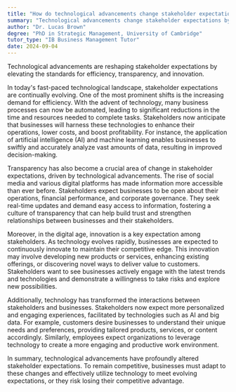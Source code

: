 ```yaml
---
title: "How do technological advancements change stakeholder expectations?"
summary: "Technological advancements change stakeholder expectations by raising the bar for efficiency, transparency, and innovation."
author: "Dr. Lucas Brown"
degree: "PhD in Strategic Management, University of Cambridge"
tutor_type: "IB Business Management Tutor"
date: 2024-09-04
---
```


Technological advancements are reshaping stakeholder expectations by elevating the standards for efficiency, transparency, and innovation.

In today's fast-paced technological landscape, stakeholder expectations are continually evolving. One of the most prominent shifts is the increasing demand for efficiency. With the advent of technology, many business processes can now be automated, leading to significant reductions in the time and resources needed to complete tasks. Stakeholders now anticipate that businesses will harness these technologies to enhance their operations, lower costs, and boost profitability. For instance, the application of artificial intelligence (AI) and machine learning enables businesses to swiftly and accurately analyze vast amounts of data, resulting in improved decision-making.

Transparency has also become a crucial area of change in stakeholder expectations, driven by technological advancements. The rise of social media and various digital platforms has made information more accessible than ever before. Stakeholders expect businesses to be open about their operations, financial performance, and corporate governance. They seek real-time updates and demand easy access to information, fostering a culture of transparency that can help build trust and strengthen relationships between businesses and their stakeholders.

Moreover, in the digital age, innovation is a key expectation among stakeholders. As technology evolves rapidly, businesses are expected to continuously innovate to maintain their competitive edge. This innovation may involve developing new products or services, enhancing existing offerings, or discovering novel ways to deliver value to customers. Stakeholders want to see businesses actively engage with the latest trends and technologies and demonstrate a willingness to take risks and explore new possibilities.

Additionally, technology has transformed the interactions between stakeholders and businesses. Stakeholders now expect more personalized and engaging experiences, facilitated by technologies such as AI and big data. For example, customers desire businesses to understand their unique needs and preferences, providing tailored products, services, or content accordingly. Similarly, employees expect organizations to leverage technology to create a more engaging and productive work environment.

In summary, technological advancements have profoundly altered stakeholder expectations. To remain competitive, businesses must adapt to these changes and effectively utilize technology to meet evolving expectations, or they risk losing their competitive advantage.
    